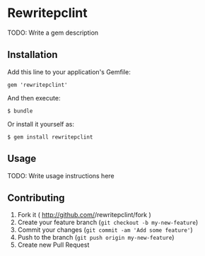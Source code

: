 # Rewritepclint

TODO: Write a gem description

## Installation

Add this line to your application's Gemfile:

    gem 'rewritepclint'

And then execute:

    $ bundle

Or install it yourself as:

    $ gem install rewritepclint

## Usage

TODO: Write usage instructions here

## Contributing

1. Fork it ( http://github.com/<my-github-username>/rewritepclint/fork )
2. Create your feature branch (`git checkout -b my-new-feature`)
3. Commit your changes (`git commit -am 'Add some feature'`)
4. Push to the branch (`git push origin my-new-feature`)
5. Create new Pull Request
